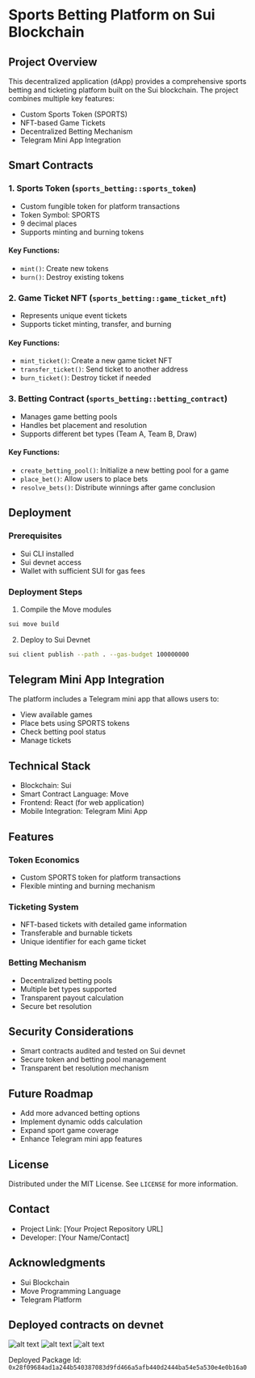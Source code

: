 # Sports Betting Platform on Sui Blockchain

## Project Overview

This decentralized application (dApp) provides a comprehensive sports betting and ticketing platform built on the Sui blockchain. The project combines multiple key features:

- Custom Sports Token (SPORTS)
- NFT-based Game Tickets
- Decentralized Betting Mechanism
- Telegram Mini App Integration

## Smart Contracts

### 1. Sports Token (`sports_betting::sports_token`)
- Custom fungible token for platform transactions
- Token Symbol: SPORTS
- 9 decimal places
- Supports minting and burning tokens

#### Key Functions:
- `mint()`: Create new tokens
- `burn()`: Destroy existing tokens

### 2. Game Ticket NFT (`sports_betting::game_ticket_nft`)
- Represents unique event tickets
- Supports ticket minting, transfer, and burning

#### Key Functions:
- `mint_ticket()`: Create a new game ticket NFT
- `transfer_ticket()`: Send ticket to another address
- `burn_ticket()`: Destroy ticket if needed

### 3. Betting Contract (`sports_betting::betting_contract`)
- Manages game betting pools
- Handles bet placement and resolution
- Supports different bet types (Team A, Team B, Draw)

#### Key Functions:
- `create_betting_pool()`: Initialize a new betting pool for a game
- `place_bet()`: Allow users to place bets
- `resolve_bets()`: Distribute winnings after game conclusion

## Deployment

### Prerequisites
- Sui CLI installed
- Sui devnet access
- Wallet with sufficient SUI for gas fees

### Deployment Steps
1. Compile the Move modules
```bash
sui move build
```

2. Deploy to Sui Devnet
```bash
sui client publish --path . --gas-budget 100000000
```

## Telegram Mini App Integration

The platform includes a Telegram mini app that allows users to:
- View available games
- Place bets using SPORTS tokens
- Check betting pool status
- Manage tickets

## Technical Stack
- Blockchain: Sui
- Smart Contract Language: Move
- Frontend: React (for web application)
- Mobile Integration: Telegram Mini App

## Features

### Token Economics
- Custom SPORTS token for platform transactions
- Flexible minting and burning mechanism

### Ticketing System
- NFT-based tickets with detailed game information
- Transferable and burnable tickets
- Unique identifier for each game ticket

### Betting Mechanism
- Decentralized betting pools
- Multiple bet types supported
- Transparent payout calculation
- Secure bet resolution

## Security Considerations
- Smart contracts audited and tested on Sui devnet
- Secure token and betting pool management
- Transparent bet resolution mechanism

## Future Roadmap
- Add more advanced betting options
- Implement dynamic odds calculation
- Expand sport game coverage
- Enhance Telegram mini app features

## License
Distributed under the MIT License. See `LICENSE` for more information.

## Contact
- Project Link: [Your Project Repository URL]
- Developer: [Your Name/Contact]

## Acknowledgments
- Sui Blockchain
- Move Programming Language
- Telegram Platform

## Deployed contracts on devnet

![alt text](image.png)
![alt text](image-1.png)
![alt text](image-2.png)

Deployed Package Id: `0x28f09684ad1a244b540387083d9fd466a5afb440d2444ba54e5a530e4e0b16a0`
